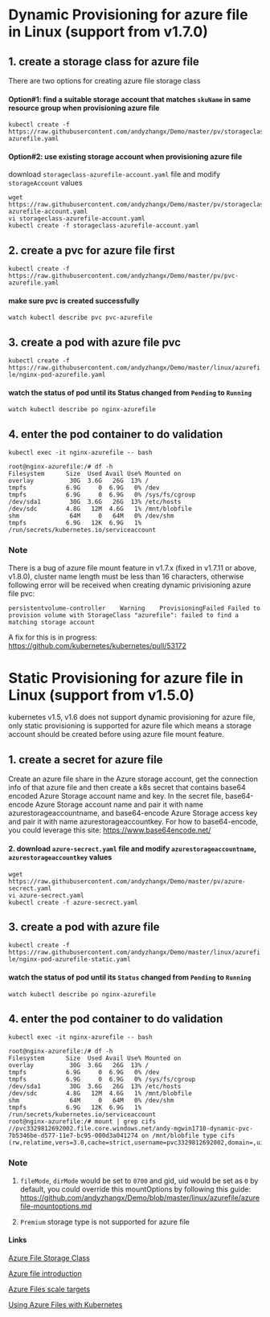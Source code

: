 # Dynamic Provisioning for azure file in Linux (support from v1.7.0)
## 1. create a storage class for azure file
There are two options for creating azure file storage class
#### Option#1: find a suitable storage account that matches ```skuName``` in same resource group when provisioning azure file
```
kubectl create -f https://raw.githubusercontent.com/andyzhangx/Demo/master/pv/storageclass-azurefile.yaml
```

#### Option#2: use existing storage account when provisioning azure file
download `storageclass-azurefile-account.yaml` file and modify `storageAccount` values
```
wget https://raw.githubusercontent.com/andyzhangx/Demo/master/pv/storageclass-azurefile-account.yaml
vi storageclass-azurefile-account.yaml
kubectl create -f storageclass-azurefile-account.yaml
```

## 2. create a pvc for azure file first
```kubectl create -f https://raw.githubusercontent.com/andyzhangx/Demo/master/pv/pvc-azurefile.yaml```

#### make sure pvc is created successfully
```watch kubectl describe pvc pvc-azurefile```

## 3. create a pod with azure file pvc
```kubectl create -f https://raw.githubusercontent.com/andyzhangx/Demo/master/linux/azurefile/nginx-pod-azurefile.yaml```

#### watch the status of pod until its Status changed from `Pending` to `Running`
```watch kubectl describe po nginx-azurefile```

## 4. enter the pod container to do validation
```kubectl exec -it nginx-azurefile -- bash```

```
root@nginx-azurefile:/# df -h
Filesystem      Size  Used Avail Use% Mounted on
overlay          30G  3.6G   26G  13% /
tmpfs           6.9G     0  6.9G   0% /dev
tmpfs           6.9G     0  6.9G   0% /sys/fs/cgroup
/dev/sda1        30G  3.6G   26G  13% /etc/hosts
/dev/sdc        4.8G   12M  4.6G   1% /mnt/blobfile
shm              64M     0   64M   0% /dev/shm
tmpfs           6.9G   12K  6.9G   1% /run/secrets/kubernetes.io/serviceaccount
```
### Note
There is a bug of azure file mount feature in v1.7.x (fixed in v1.7.11 or above, v1.8.0), cluster name length must be less than 16 characters, otherwise following error will be received when creating dynamic privisioning azure file pvc:
```
persistentvolume-controller    Warning    ProvisioningFailed Failed to provision volume with StorageClass "azurefile": failed to find a matching storage account
```
A fix for this is in progress: https://github.com/kubernetes/kubernetes/pull/53172


# Static Provisioning for azure file in Linux (support from v1.5.0)
kubernetes v1.5, v1.6 does not support dynamic provisioning for azure file, only static provisioning is supported for azure file which means a storage account should be created before using azure file mount feature.

## 1. create a secret for azure file
Create an azure file share in the Azure storage account, get the connection info of that azure file and then create a k8s secret that contains base64 encoded Azure Storage account name and key. 
In the secret file, base64-encode Azure Storage account name and pair it with name azurestorageaccountname, and base64-encode Azure Storage access key and pair it with name azurestorageaccountkey. 
For how to base64-encode, you could leverage this site: https://www.base64encode.net/

#### 2. download `azure-secrect.yaml` file and modify `azurestorageaccountname`, `azurestorageaccountkey` values
```
wget https://raw.githubusercontent.com/andyzhangx/Demo/master/pv/azure-secrect.yaml
vi azure-secrect.yaml
kubectl create -f azure-secrect.yaml
```

## 3. create a pod with azure file
```kubectl create -f https://raw.githubusercontent.com/andyzhangx/Demo/master/linux/azurefile/nginx-pod-azurefile-static.yaml```

#### watch the status of pod until its `Status` changed from `Pending` to `Running`
```watch kubectl describe po nginx-azurefile```

## 4. enter the pod container to do validation
```kubectl exec -it nginx-azurefile -- bash```

```
root@nginx-azurefile:/# df -h
Filesystem      Size  Used Avail Use% Mounted on
overlay          30G  3.6G   26G  13% /
tmpfs           6.9G     0  6.9G   0% /dev
tmpfs           6.9G     0  6.9G   0% /sys/fs/cgroup
/dev/sda1        30G  3.6G   26G  13% /etc/hosts
/dev/sdc        4.8G   12M  4.6G   1% /mnt/blobfile
shm              64M     0   64M   0% /dev/shm
tmpfs           6.9G   12K  6.9G   1% /run/secrets/kubernetes.io/serviceaccount
root@nginx-azurefile:/# mount | grep cifs
//pvc3329812692002.file.core.windows.net/andy-mgwin1710-dynamic-pvc-7b5346be-d577-11e7-bc95-000d3a041274 on /mnt/blobfile type cifs (rw,relatime,vers=3.0,cache=strict,username=pvc3329812692002,domain=,uid=0,noforceuid,gid=0,noforcegid,addr=52.239.184.8,file_mode=0777,dir_mode=0777,persistenthandles,nounix,serverino,mapposix,rsize=1048576,wsize=1048576,echo_interval=60,actimeo=1)
```

### Note
1. `fileMode`, `dirMode` would be set to `0700` and gid, uid would be set as `0` by default, you could override this mountOptions by following this guide:
https://github.com/andyzhangx/Demo/blob/master/linux/azurefile/azurefile-mountoptions.md

2. `Premium` storage type is not supported for azure file

#### Links
[Azure File Storage Class](https://kubernetes.io/docs/concepts/storage/storage-classes/#azure-file)

[Azure file introduction](https://docs.microsoft.com/en-us/azure/storage/files/storage-files-introduction)

[Azure Files scale targets](https://docs.microsoft.com/en-us/azure/storage/common/storage-scalability-targets#azure-files-scale-targets)

[Using Azure Files with Kubernetes](https://docs.microsoft.com/en-us/azure/aks/azure-files)

